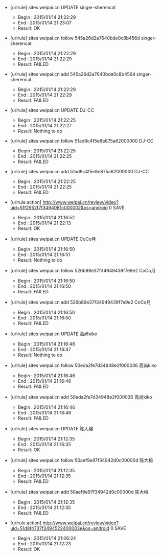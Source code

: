 * [urlrule] sites weipai.cn UPDATE singer-sherencat


    * Begin : 2015/01/14 21:22:29
    * End   : 2015/01/14 21:25:07
    * Result: OK

* [urlrule] sites weipai.cn follow 545a26d2a7640bde0c8b456d singer-sherencat


    * Begin : 2015/01/14 21:22:29
    * End   : 2015/01/14 21:22:29
    * Result: FAILED

* [urlrule] sites weipai.cn add 545a26d2a7640bde0c8b456d singer-sherencat


    * Begin : 2015/01/14 21:22:29
    * End   : 2015/01/14 21:22:29
    * Result: FAILED

* [urlrule] sites weipai.cn UPDATE DJ-CC


    * Begin : 2015/01/14 21:22:25
    * End   : 2015/01/14 21:22:27
    * Result: Nothing to do

* [urlrule] sites weipai.cn follow 51ad9c4f5e8e875a62000000 DJ-CC


    * Begin : 2015/01/14 21:22:25
    * End   : 2015/01/14 21:22:25
    * Result: FAILED

* [urlrule] sites weipai.cn add 51ad9c4f5e8e875a62000000 DJ-CC


    * Begin : 2015/01/14 21:22:25
    * End   : 2015/01/14 21:22:25
    * Result: FAILED

* [urlrule action] http://www.weipai.cn/review/video?uid=51f2952f7f3494081c000002&os=android 0 SAVE

    * Begin : 2015/01/14 21:16:52
    * End   : 2015/01/14 21:22:13
    * Result: OK

* [urlrule] sites weipai.cn UPDATE CoCo月


    * Begin : 2015/01/14 21:16:50
    * End   : 2015/01/14 21:16:51
    * Result: Nothing to do

* [urlrule] sites weipai.cn follow 526b89e37f34949439f7e9e2 CoCo月


    * Begin : 2015/01/14 21:16:50
    * End   : 2015/01/14 21:16:50
    * Result: FAILED

* [urlrule] sites weipai.cn add 526b89e37f34949439f7e9e2 CoCo月


    * Begin : 2015/01/14 21:16:50
    * End   : 2015/01/14 21:16:50
    * Result: FAILED

* [urlrule] sites weipai.cn UPDATE 高尚kiko


    * Begin : 2015/01/14 21:16:46
    * End   : 2015/01/14 21:16:47
    * Result: Nothing to do

* [urlrule] sites weipai.cn follow 50eda2fe7d34948e2f000036 高尚kiko


    * Begin : 2015/01/14 21:16:46
    * End   : 2015/01/14 21:16:46
    * Result: FAILED

* [urlrule] sites weipai.cn add 50eda2fe7d34948e2f000036 高尚kiko


    * Begin : 2015/01/14 21:16:46
    * End   : 2015/01/14 21:16:46
    * Result: FAILED

* [urlrule] sites weipai.cn UPDATE 陈大榕


    * Begin : 2015/01/14 21:12:35
    * End   : 2015/01/14 21:16:35
    * Result: OK

* [urlrule] sites weipai.cn follow 50aef9e97f34942d0c00000d 陈大榕


    * Begin : 2015/01/14 21:12:35
    * End   : 2015/01/14 21:12:35
    * Result: FAILED

* [urlrule] sites weipai.cn add 50aef9e97f34942d0c00000d 陈大榕


    * Begin : 2015/01/14 21:12:35
    * End   : 2015/01/14 21:12:35
    * Result: FAILED

* [urlrule action] http://www.weipai.cn/review/video?uid=51d8f4737f3494522400003e&os=android 0 SAVE

    * Begin : 2015/01/14 21:06:24
    * End   : 2015/01/14 21:12:23
    * Result: OK

